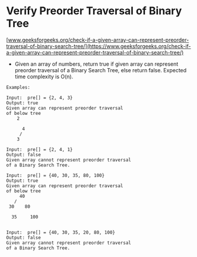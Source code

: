 # Verify Preorder Traversal of Binary Tree
[www.geeksforgeeks.org/check-if-a-given-array-can-represent-preorder-traversal-of-binary-search-tree/](https://www.geeksforgeeks.org/check-if-a-given-array-can-represent-preorder-traversal-of-binary-search-tree/)

- Given an array of numbers, return true if given array can represent preorder traversal of a Binary Search Tree, else return false. Expected time complexity is O(n).
```
Examples:

Input:  pre[] = {2, 4, 3}
Output: true
Given array can represent preorder traversal
of below tree
    2
     
      4
     /
    3

Input:  pre[] = {2, 4, 1}
Output: false
Given array cannot represent preorder traversal
of a Binary Search Tree.

Input:  pre[] = {40, 30, 35, 80, 100}
Output: true
Given array can represent preorder traversal
of below tree
     40
   /   
 30    80 
        
  35     100 


Input:  pre[] = {40, 30, 35, 20, 80, 100}
Output: false
Given array cannot represent preorder traversal
of a Binary Search Tree.
```
